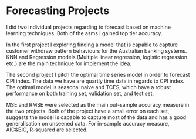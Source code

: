 # Forecasting Projects

I did two individual projects regarding to forecast based on machine learning techniques. Both of the asms I gained top tier accuracy.

In the first project I exploring finding a model that is capable to capture customer withdraw pattern behaviours for the Australian banking systems. KNN and Regression models (Multiple linear regression, logistic regression etc.) are the main technique for implement the idea. 

The second project I pitch the optimal time series model in order to forecast CPI index. The data we have are quartly time data in regards to CPI index. The optimal model is seasonal naive and TCES, which have a robust performance on both training set, validation set, and test set. 

MSE and RMSE were selected as the main out-sample accuracy measure in the two projects. Both of the project have a small error on each set, suggests the model is capable to capture most of the data and has a good generalisation on unseened data. For in-sample accuracy measure, AIC&BIC, R-squared are selected.

